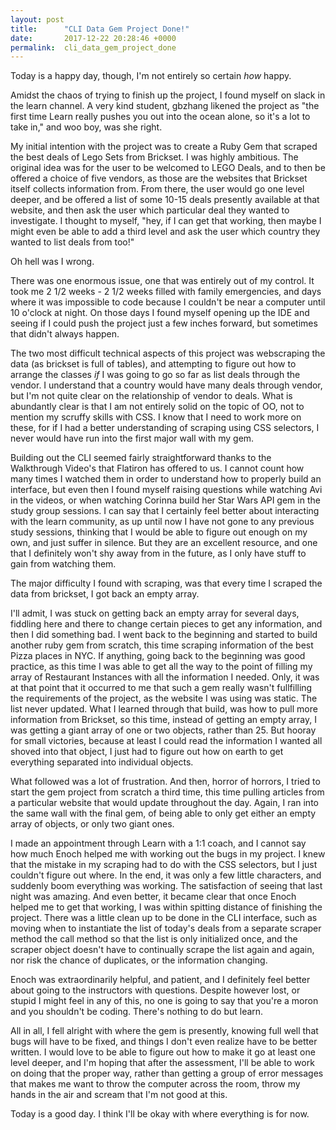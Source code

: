 ```yaml
---
layout: post
title:      "CLI Data Gem Project Done!"
date:       2017-12-22 20:28:46 +0000
permalink:  cli_data_gem_project_done
---
```



Today is a happy day, though, I'm not entirely so certain *how* happy. 

Amidst the chaos of trying to finish up the project, I found myself on slack in the learn channel. A very kind student, gbzhang likened the project as "the first time Learn really pushes you out into the ocean alone, so it's a lot to take in," and woo boy, was she right. 

My initial intention with the project was to create a Ruby Gem that scraped the best deals of Lego Sets from Brickset. I was highly ambitious. The original idea was for the user to be welcomed to LEGO Deals, and to then be offered a choice of five vendors, as those are the websites that Brickset itself collects information from. From there, the user would go one level deeper, and be offered a list of some 10-15 deals presently available at that website, and then ask the user which particular deal they wanted to investigate. I thought to myself, "hey, if I can get that working, then maybe I might even be able to add a third level and ask the user which country they wanted to list deals from too!"

Oh hell was I wrong. 

There was one enormous issue, one that was entirely out of my control. It took me 2 1/2 weeks - 2 1/2 weeks filled with family emergencies, and days where it was impossible to code because I couldn't be near a computer until 10 o'clock at night. On those days I found myself opening up the IDE and seeing if I could push the project just a few inches forward, but sometimes that didn't always happen. 

The two most difficult technical aspects of this project was webscraping the data (as brickset is full of tables), and attempting to figure out how to arrange the classes *if* I was going to go so far as list deals through the vendor. I understand that a country would have many deals through vendor, but I'm not quite clear on the relationship of vendor to deals. What is abundantly clear is that I am not entirely solid on the topic of OO, not to mention my scruffy skills with CSS. I know that I need to work more on these, for if I had a better understanding of scraping using CSS selectors, I never would have run into the first major wall with my gem. 

Building out the CLI seemed fairly straightforward thanks to the Walkthrough Video's that Flatiron has offered to us. I cannot count how many times I watched them in order to understand how to properly build an interface, but even then I found myself raising questions while watching Avi in the videos, or when watching Corinna build her Star Wars API gem in the study group sessions. I can say that I certainly feel better about interacting with the learn community, as up until now I have not gone to any previous study sessions, thinking that I would be able to figure out enough on my own, and just suffer in silence. But they are an excellent resource, and one that I definitely won't shy away from in the future, as I only have stuff to gain from watching them. 

The major difficulty I found with scraping, was that every time I scraped the data from brickset, I got back an empty array. 

I'll admit, I was stuck on getting back an empty array for several days, fiddling here and there to change certain pieces to get any information, and then I did something bad. I went back to the beginning and started to build another ruby gem from scratch, this time scraping information of the best Pizza places in NYC. If anything, going back to the beginning was good practice, as this time I was able to get all the way to the point of filling my array of Restaurant Instances with all the information I needed. Only, it was at that point that it occurred to me that such a gem really wasn't fullfilling the requirements of the project, as the website I was using was static. The list never updated. What I learned through that build, was how to pull more information from Brickset, so this time, instead of getting an empty array, I was getting a giant array of one or two objects, rather than 25. But hooray for small victories, because at least I could read the information I wanted all shoved into that object, I just had to figure out how on earth to get everything separated into individual objects. 

What followed was a lot of frustration. And then, horror of horrors, I tried to start the gem project from scratch a third time, this time pulling articles from a particular website that would update throughout the day. Again, I ran into the same wall with the final gem, of being able to only get either an empty array of objects, or only two giant ones.

I made an appointment through Learn with a 1:1 coach, and I cannot say how much Enoch helped me with working out the bugs in my project. I knew that the mistake in my scraping had to do with the CSS selectors, but I just couldn't figure out where. In the end, it was only a few little characters, and suddenly boom everything was working. The satisfaction of seeing that last night was amazing. And even better, it became clear that once Enoch helped me to get that working, I was within spitting distance of finishing the project. There was a little clean up to be done in the CLI interface, such as moving when to instantiate the list of today's deals from a separate scraper method the call method so that the list is only initialized once, and the scraper object doesn't have to continually scrape the list again and again, nor risk the chance of duplicates, or the information changing.

Enoch was extraordinarily helpful, and patient, and I definitely feel better about going to the instructors with questions. Despite however lost, or stupid I might feel in any of this, no one is going to say that you're a moron and you shouldn't be coding. There's nothing to do but learn. 

All in all, I fell alright with where the gem is presently, knowing full well that bugs will have to be fixed, and things I don't even realize have to be better written. I would love to be able to figure out how to make it go at least one level deeper, and I'm hoping that after the assessment, I'll be able to work on doing that the proper way, rather than getting a group of error messages that makes me want to throw the computer across the room, throw my hands in the air and scream that I'm not good at this. 

Today is a good day.  I think I'll be okay with where everything is for now. 

